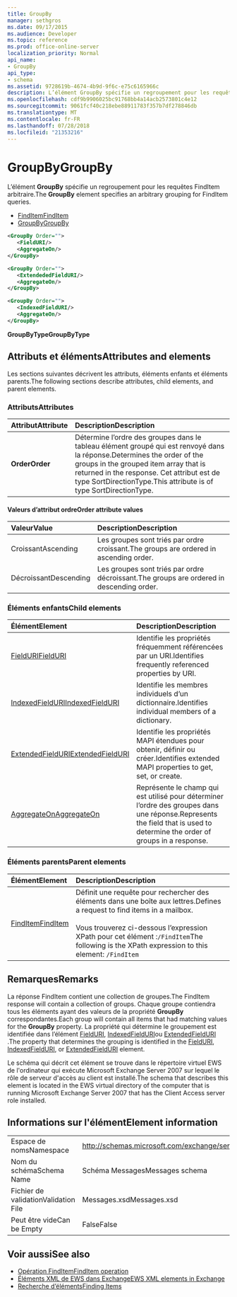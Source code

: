 ```yaml
---
title: GroupBy
manager: sethgros
ms.date: 09/17/2015
ms.audience: Developer
ms.topic: reference
ms.prod: office-online-server
localization_priority: Normal
api_name:
- GroupBy
api_type:
- schema
ms.assetid: 9728619b-4674-4b9d-9f6c-e75c6165966c
description: L’élément GroupBy spécifie un regroupement pour les requêtes FindItem arbitraire.
ms.openlocfilehash: cdf9b9906025bc91768bb4a14acb2573801c4e12
ms.sourcegitcommit: 9061fcf40c218ebe88911783f357b7df278846db
ms.translationtype: MT
ms.contentlocale: fr-FR
ms.lasthandoff: 07/28/2018
ms.locfileid: "21353216"
---
```

# <a name="groupby"></a><span data-ttu-id="0a86a-103">GroupBy</span><span class="sxs-lookup"><span data-stu-id="0a86a-103">GroupBy</span></span>

<span data-ttu-id="0a86a-104">L’élément **GroupBy** spécifie un regroupement pour les requêtes FindItem arbitraire.</span><span class="sxs-lookup"><span data-stu-id="0a86a-104">The **GroupBy** element specifies an arbitrary grouping for FindItem queries.</span></span> 
  
- [<span data-ttu-id="0a86a-105">FindItem</span><span class="sxs-lookup"><span data-stu-id="0a86a-105">FindItem</span></span>](finditem.md)
- [<span data-ttu-id="0a86a-106">GroupBy</span><span class="sxs-lookup"><span data-stu-id="0a86a-106">GroupBy</span></span>](groupby.md)
  
```xml
<GroupBy Order="">
   <FieldURI/>
   <AggregateOn/>
</GroupBy>
```

```xml
<GroupBy Order="">
   <ExtendededFieldURI/>
   <AggregateOn/>
</GroupBy>
```

```xml
<GroupBy Order="">
   <IndexedFieldURI/>
   <AggregateOn/>
</GroupBy>
```

<span data-ttu-id="0a86a-107">**GroupByType**</span><span class="sxs-lookup"><span data-stu-id="0a86a-107">**GroupByType**</span></span>

## <a name="attributes-and-elements"></a><span data-ttu-id="0a86a-108">Attributs et éléments</span><span class="sxs-lookup"><span data-stu-id="0a86a-108">Attributes and elements</span></span>

<span data-ttu-id="0a86a-109">Les sections suivantes décrivent les attributs, éléments enfants et éléments parents.</span><span class="sxs-lookup"><span data-stu-id="0a86a-109">The following sections describe attributes, child elements, and parent elements.</span></span>
  
### <a name="attributes"></a><span data-ttu-id="0a86a-110">Attributs</span><span class="sxs-lookup"><span data-stu-id="0a86a-110">Attributes</span></span>

|<span data-ttu-id="0a86a-111">**Attribut**</span><span class="sxs-lookup"><span data-stu-id="0a86a-111">**Attribute**</span></span>|<span data-ttu-id="0a86a-112">**Description**</span><span class="sxs-lookup"><span data-stu-id="0a86a-112">**Description**</span></span>|
|:-----|:-----|
|<span data-ttu-id="0a86a-113">**Order**</span><span class="sxs-lookup"><span data-stu-id="0a86a-113">**Order**</span></span> <br/> | <span data-ttu-id="0a86a-114">Détermine l’ordre des groupes dans le tableau élément groupé qui est renvoyé dans la réponse.</span><span class="sxs-lookup"><span data-stu-id="0a86a-114">Determines the order of the groups in the grouped item array that is returned in the response.</span></span> <span data-ttu-id="0a86a-115">Cet attribut est de type SortDirectionType.</span><span class="sxs-lookup"><span data-stu-id="0a86a-115">This attribute is of type SortDirectionType.</span></span>  <br/> |
   
#### <a name="order-attribute-values"></a><span data-ttu-id="0a86a-116">Valeurs d’attribut ordre</span><span class="sxs-lookup"><span data-stu-id="0a86a-116">Order attribute values</span></span>

|<span data-ttu-id="0a86a-117">**Valeur**</span><span class="sxs-lookup"><span data-stu-id="0a86a-117">**Value**</span></span>|<span data-ttu-id="0a86a-118">**Description**</span><span class="sxs-lookup"><span data-stu-id="0a86a-118">**Description**</span></span>|
|:-----|:-----|
|<span data-ttu-id="0a86a-119">Croissant</span><span class="sxs-lookup"><span data-stu-id="0a86a-119">Ascending</span></span>  <br/> |<span data-ttu-id="0a86a-120">Les groupes sont triés par ordre croissant.</span><span class="sxs-lookup"><span data-stu-id="0a86a-120">The groups are ordered in ascending order.</span></span>  <br/> |
|<span data-ttu-id="0a86a-121">Décroissant</span><span class="sxs-lookup"><span data-stu-id="0a86a-121">Descending</span></span>  <br/> |<span data-ttu-id="0a86a-122">Les groupes sont triés par ordre décroissant.</span><span class="sxs-lookup"><span data-stu-id="0a86a-122">The groups are ordered in descending order.</span></span>  <br/> |
   
### <a name="child-elements"></a><span data-ttu-id="0a86a-123">Éléments enfants</span><span class="sxs-lookup"><span data-stu-id="0a86a-123">Child elements</span></span>

|<span data-ttu-id="0a86a-124">**Élément**</span><span class="sxs-lookup"><span data-stu-id="0a86a-124">**Element**</span></span>|<span data-ttu-id="0a86a-125">**Description**</span><span class="sxs-lookup"><span data-stu-id="0a86a-125">**Description**</span></span>|
|:-----|:-----|
|[<span data-ttu-id="0a86a-126">FieldURI</span><span class="sxs-lookup"><span data-stu-id="0a86a-126">FieldURI</span></span>](fielduri.md) <br/> |<span data-ttu-id="0a86a-127">Identifie les propriétés fréquemment référencées par un URI.</span><span class="sxs-lookup"><span data-stu-id="0a86a-127">Identifies frequently referenced properties by URI.</span></span>  <br/> |
|[<span data-ttu-id="0a86a-128">IndexedFieldURI</span><span class="sxs-lookup"><span data-stu-id="0a86a-128">IndexedFieldURI</span></span>](indexedfielduri.md) <br/> |<span data-ttu-id="0a86a-129">Identifie les membres individuels d’un dictionnaire.</span><span class="sxs-lookup"><span data-stu-id="0a86a-129">Identifies individual members of a dictionary.</span></span>  <br/> |
|[<span data-ttu-id="0a86a-130">ExtendedFieldURI</span><span class="sxs-lookup"><span data-stu-id="0a86a-130">ExtendedFieldURI</span></span>](extendedfielduri.md) <br/> |<span data-ttu-id="0a86a-131">Identifie les propriétés MAPI étendues pour obtenir, définir ou créer.</span><span class="sxs-lookup"><span data-stu-id="0a86a-131">Identifies extended MAPI properties to get, set, or create.</span></span>  <br/> |
|[<span data-ttu-id="0a86a-132">AggregateOn</span><span class="sxs-lookup"><span data-stu-id="0a86a-132">AggregateOn</span></span>](aggregateon.md) <br/> |<span data-ttu-id="0a86a-133">Représente le champ qui est utilisé pour déterminer l’ordre des groupes dans une réponse.</span><span class="sxs-lookup"><span data-stu-id="0a86a-133">Represents the field that is used to determine the order of groups in a response.</span></span>  <br/> |
   
### <a name="parent-elements"></a><span data-ttu-id="0a86a-134">Éléments parents</span><span class="sxs-lookup"><span data-stu-id="0a86a-134">Parent elements</span></span>

|<span data-ttu-id="0a86a-135">**Élément**</span><span class="sxs-lookup"><span data-stu-id="0a86a-135">**Element**</span></span>|<span data-ttu-id="0a86a-136">**Description**</span><span class="sxs-lookup"><span data-stu-id="0a86a-136">**Description**</span></span>|
|:-----|:-----|
|[<span data-ttu-id="0a86a-137">FindItem</span><span class="sxs-lookup"><span data-stu-id="0a86a-137">FindItem</span></span>](finditem.md) <br/> |<span data-ttu-id="0a86a-138">Définit une requête pour rechercher des éléments dans une boîte aux lettres.</span><span class="sxs-lookup"><span data-stu-id="0a86a-138">Defines a request to find items in a mailbox.</span></span>  <br/><br/> <span data-ttu-id="0a86a-139">Vous trouverez ci-dessous l’expression XPath pour cet élément :`/FindItem`</span><span class="sxs-lookup"><span data-stu-id="0a86a-139">The following is the XPath expression to this element:  `/FindItem`</span></span> <br/> |
   
## <a name="remarks"></a><span data-ttu-id="0a86a-140">Remarques</span><span class="sxs-lookup"><span data-stu-id="0a86a-140">Remarks</span></span>

<span data-ttu-id="0a86a-141">La réponse FindItem contient une collection de groupes.</span><span class="sxs-lookup"><span data-stu-id="0a86a-141">The FindItem response will contain a collection of groups.</span></span> <span data-ttu-id="0a86a-142">Chaque groupe contiendra tous les éléments ayant des valeurs de la propriété **GroupBy** correspondantes.</span><span class="sxs-lookup"><span data-stu-id="0a86a-142">Each group will contain all items that had matching values for the **GroupBy** property.</span></span> <span data-ttu-id="0a86a-143">La propriété qui détermine le groupement est identifiée dans l’élément [FieldURI](fielduri.md), [IndexedFieldURI](indexedfielduri.md)ou [ExtendedFieldURI](extendedfielduri.md) .</span><span class="sxs-lookup"><span data-stu-id="0a86a-143">The property that determines the grouping is identified in the [FieldURI](fielduri.md), [IndexedFieldURI](indexedfielduri.md), or [ExtendedFieldURI](extendedfielduri.md) element.</span></span> 
  
<span data-ttu-id="0a86a-144">Le schéma qui décrit cet élément se trouve dans le répertoire virtuel EWS de l'ordinateur qui exécute Microsoft Exchange Server 2007 sur lequel le rôle de serveur d'accès au client est installé.</span><span class="sxs-lookup"><span data-stu-id="0a86a-144">The schema that describes this element is located in the EWS virtual directory of the computer that is running Microsoft Exchange Server 2007 that has the Client Access server role installed.</span></span>
  
## <a name="element-information"></a><span data-ttu-id="0a86a-145">Informations sur l'élément</span><span class="sxs-lookup"><span data-stu-id="0a86a-145">Element information</span></span>

|||
|:-----|:-----|
|<span data-ttu-id="0a86a-146">Espace de noms</span><span class="sxs-lookup"><span data-stu-id="0a86a-146">Namespace</span></span>  <br/> |http://schemas.microsoft.com/exchange/services/2006/messages  <br/> |
|<span data-ttu-id="0a86a-147">Nom du schéma</span><span class="sxs-lookup"><span data-stu-id="0a86a-147">Schema Name</span></span>  <br/> |<span data-ttu-id="0a86a-148">Schéma Messages</span><span class="sxs-lookup"><span data-stu-id="0a86a-148">Messages schema</span></span>  <br/> |
|<span data-ttu-id="0a86a-149">Fichier de validation</span><span class="sxs-lookup"><span data-stu-id="0a86a-149">Validation File</span></span>  <br/> |<span data-ttu-id="0a86a-150">Messages.xsd</span><span class="sxs-lookup"><span data-stu-id="0a86a-150">Messages.xsd</span></span>  <br/> |
|<span data-ttu-id="0a86a-151">Peut être vide</span><span class="sxs-lookup"><span data-stu-id="0a86a-151">Can be Empty</span></span>  <br/> |<span data-ttu-id="0a86a-152">False</span><span class="sxs-lookup"><span data-stu-id="0a86a-152">False</span></span>  <br/> |
   
## <a name="see-also"></a><span data-ttu-id="0a86a-153">Voir aussi</span><span class="sxs-lookup"><span data-stu-id="0a86a-153">See also</span></span>

- [<span data-ttu-id="0a86a-154">Opération FindItem</span><span class="sxs-lookup"><span data-stu-id="0a86a-154">FindItem operation</span></span>](finditem-operation.md)
- [<span data-ttu-id="0a86a-155">Éléments XML de EWS dans Exchange</span><span class="sxs-lookup"><span data-stu-id="0a86a-155">EWS XML elements in Exchange</span></span>](ews-xml-elements-in-exchange.md)
- [<span data-ttu-id="0a86a-156">Recherche d’éléments</span><span class="sxs-lookup"><span data-stu-id="0a86a-156">Finding Items</span></span>](http://msdn.microsoft.com/library/63af1f9c-464b-4fca-9ae3-3d60f24ca93c%28Office.15%29.aspx)

